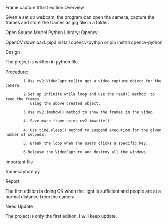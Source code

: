 Frame capture
#first edition
Overview

Given a set up webcam, the program can open the camera, capture the frames and store the frames as jpg file in a folder.

Open Source Model
Python Library: Opencv 

OpenCV download:  pip3 install opencv-python or pip install opencv-python

Design

The project is written in python file.

Procedure:

            1.Use cv2.VideoCapture()to get a video capture object for the camera. 

            2.Set up infinite while loop and use the read() method  to read the frames
               using the above created object.

            3.Use cv2.imshow() method to show the frames in the video.

            4. Save each frame using cv2.imwrite()

            4. Use time.sleep() method to suspend execution for the given number of seconds.

            5. Break the loop when the users clicks a specific key.

            6.Release the VideoCapture and destroy all the windows.      



Important file

framecapture.py

Report

The first edition is doing OK when the light is sufficient and people are at a normal distance from the camera.

Need Update

The project is only the first edition. I will keep update.